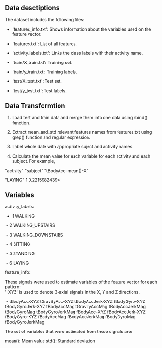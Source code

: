 
## Data desctiptions
The dataset includes the following files:
- 'features_info.txt': Shows information about the variables used on the feature vector.

- 'features.txt': List of all features.

- 'activity_labels.txt': Links the class labels with their activity name.

- 'train/X_train.txt': Training set.

- 'train/y_train.txt': Training labels.

- 'test/X_test.txt': Test set.

- 'test/y_test.txt': Test labels.

## Data Transformtion

1. Load test and train data and merge them into one data using rbind() function.

2. Extract mean_and_std relevant features names from features.txt using grep() function and regular expression.

3. Label whole date with appropriate suject and activity names.

4. Calculate the mean value for each variable for each activity and each subject.
 For example, 
 
  "activity" "subject" "tBodyAcc-mean()-X"
  
  "LAYING" 1 0.22159824394
 
 ## Variables
 
 activity_labels: 
  - 1 WALKING
  
  - 2 WALKING_UPSTAIRS
  
  - 3 WALKING_DOWNSTAIRS
  
  - 4 SITTING
  
  - 5 STANDING
  
  - 6 LAYING
  
 feature_info:
  
  These signals were used to estimate variables of the feature vector for each pattern:  
  '-XYZ' is used to denote 3-axial signals in the X, Y and Z directions.

  - tBodyAcc-XYZ
  tGravityAcc-XYZ
  tBodyAccJerk-XYZ
  tBodyGyro-XYZ
  tBodyGyroJerk-XYZ
  tBodyAccMag
  tGravityAccMag
  tBodyAccJerkMag
  tBodyGyroMag
  tBodyGyroJerkMag
  fBodyAcc-XYZ
  fBodyAccJerk-XYZ
  fBodyGyro-XYZ
  fBodyAccMag
  fBodyAccJerkMag
  fBodyGyroMag
  fBodyGyroJerkMag
  

  The set of variables that were estimated from these signals are: 

  mean(): Mean value
  std(): Standard deviation
 
 
  


